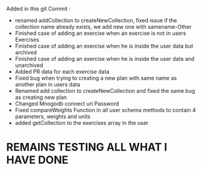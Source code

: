 Added in this git Commit :
- renamed addCollection to createNewCollection, fixed issue if the collection name already exists, we add new one with samename-Other
- Finished case of adding an exercise when an exercise is not in users Exercises
- Finished case of adding an exercise when he is inside the user data but archived
- Finished case of adding an exercise when he is inside the user data and unarchived
- Added PR data for each exercise data
- Fixed bug when trying to creating a new plan with same name as another plan in users data
- Renamed add collection to createNewCollection and fixed the same bug as creating new plan
- Changed Mnogodb connect uri Password
- Fixed compareWeights Function in all user schema methods to contain 4 parameters, weights and units
- added getCollection to the exercises array in the user
# REMAINS TESTING ALL WHAT I HAVE DONE